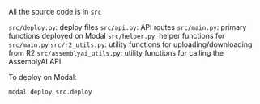 All the source code is in `src`

`src/deploy.py`: deploy files
`src/api.py`: API routes
`src/main.py`: primary functions deployed on Modal
`src/helper.py`: helper functions for `src/main.py`
`src/r2_utils.py`: utility functions for uploading/downloading from R2
`src/assemblyai_utils.py`: utility functions for calling the AssemblyAI API


To deploy on Modal:

```
modal deploy src.deploy
```
